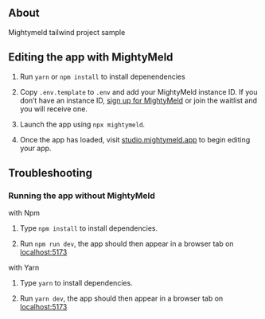 ## About

Mightymeld tailwind project sample

## Editing the app with MightyMeld

1. Run `yarn` or `npm install` to install depenendencies

2. Copy `.env.template` to `.env` and add your MightyMeld instance ID. If you don’t have an instance ID, [sign up for MightyMeld](https://www.mightymeld.com) or join the waitlist and you will receive one.

3. Launch the app using `npx mightymeld`.

4. Once the app has loaded, visit [studio.mightymeld.app](https://studio.mightymeld.app/) to begin editing your app.

## Troubleshooting

### Running the app without MightyMeld

with Npm

1. Type `npm install` to install dependencies.

2. Run `npm run dev`, the app should then appear in a browser tab on [localhost:5173](localhost:5173)

with Yarn

1. Type `yarn` to install dependencies.

2. Run `yarn dev`, the app should then appear in a browser tab on [localhost:5173](localhost:5173)
